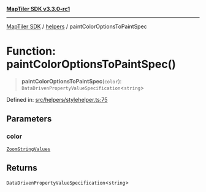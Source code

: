 [**MapTiler SDK v3.3.0-rc1**](../../../../README.md)

***

[MapTiler SDK](../../../../README.md) / [helpers](../README.md) / paintColorOptionsToPaintSpec

# Function: paintColorOptionsToPaintSpec()

> **paintColorOptionsToPaintSpec**(`color`): `DataDrivenPropertyValueSpecification`\<`string`\>

Defined in: [src/helpers/stylehelper.ts:75](https://github.com/maptiler/maptiler-sdk-js/blob/d9cb958ebf063ecde2f6f583eb172e5a83460e6a/src/helpers/stylehelper.ts#L75)

## Parameters

### color

[`ZoomStringValues`](../type-aliases/ZoomStringValues.md)

## Returns

`DataDrivenPropertyValueSpecification`\<`string`\>

